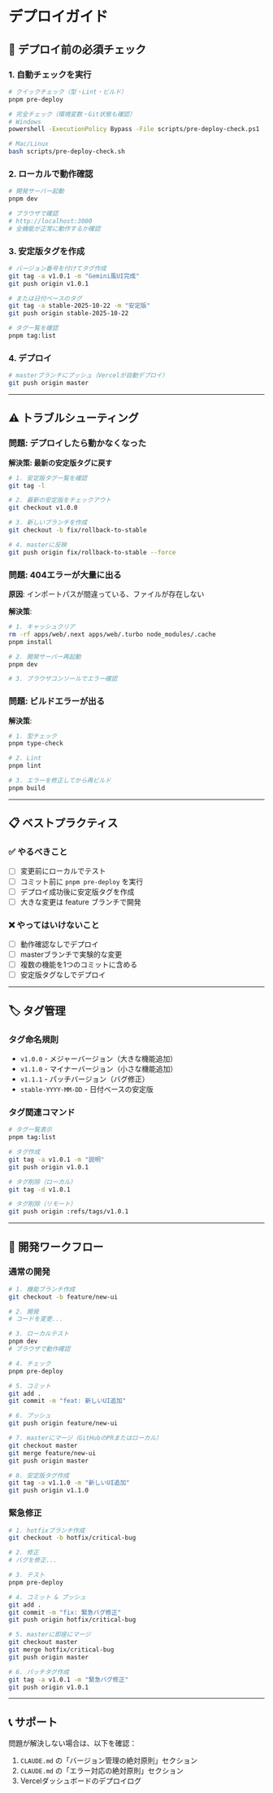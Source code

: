 # デプロイガイド

## 🚀 デプロイ前の必須チェック

### 1. 自動チェックを実行

```bash
# クイックチェック（型・Lint・ビルド）
pnpm pre-deploy

# 完全チェック（環境変数・Git状態も確認）
# Windows
powershell -ExecutionPolicy Bypass -File scripts/pre-deploy-check.ps1

# Mac/Linux
bash scripts/pre-deploy-check.sh
```

### 2. ローカルで動作確認

```bash
# 開発サーバー起動
pnpm dev

# ブラウザで確認
# http://localhost:3000
# 全機能が正常に動作するか確認
```

### 3. 安定版タグを作成

```bash
# バージョン番号を付けてタグ作成
git tag -a v1.0.1 -m "Gemini風UI完成"
git push origin v1.0.1

# または日付ベースのタグ
git tag -a stable-2025-10-22 -m "安定版"
git push origin stable-2025-10-22

# タグ一覧を確認
pnpm tag:list
```

### 4. デプロイ

```bash
# masterブランチにプッシュ（Vercelが自動デプロイ）
git push origin master
```

---

## ⚠️ トラブルシューティング

### 問題: デプロイしたら動かなくなった

**解決策: 最新の安定版タグに戻す**

```bash
# 1. 安定版タグ一覧を確認
git tag -l

# 2. 最新の安定版をチェックアウト
git checkout v1.0.0

# 3. 新しいブランチを作成
git checkout -b fix/rollback-to-stable

# 4. masterに反映
git push origin fix/rollback-to-stable --force
```

### 問題: 404エラーが大量に出る

**原因**: インポートパスが間違っている、ファイルが存在しない

**解決策**:

```bash
# 1. キャッシュクリア
rm -rf apps/web/.next apps/web/.turbo node_modules/.cache
pnpm install

# 2. 開発サーバー再起動
pnpm dev

# 3. ブラウザコンソールでエラー確認
```

### 問題: ビルドエラーが出る

**解決策**:

```bash
# 1. 型チェック
pnpm type-check

# 2. Lint
pnpm lint

# 3. エラーを修正してから再ビルド
pnpm build
```

---

## 📋 ベストプラクティス

### ✅ やるべきこと

- [ ] 変更前にローカルでテスト
- [ ] コミット前に `pnpm pre-deploy` を実行
- [ ] デプロイ成功後に安定版タグを作成
- [ ] 大きな変更は feature ブランチで開発

### ❌ やってはいけないこと

- [ ] 動作確認なしでデプロイ
- [ ] masterブランチで実験的な変更
- [ ] 複数の機能を1つのコミットに含める
- [ ] 安定版タグなしでデプロイ

---

## 🏷️ タグ管理

### タグ命名規則

- `v1.0.0` - メジャーバージョン（大きな機能追加）
- `v1.1.0` - マイナーバージョン（小さな機能追加）
- `v1.1.1` - パッチバージョン（バグ修正）
- `stable-YYYY-MM-DD` - 日付ベースの安定版

### タグ関連コマンド

```bash
# タグ一覧表示
pnpm tag:list

# タグ作成
git tag -a v1.0.1 -m "説明"
git push origin v1.0.1

# タグ削除（ローカル）
git tag -d v1.0.1

# タグ削除（リモート）
git push origin :refs/tags/v1.0.1
```

---

## 🔄 開発ワークフロー

### 通常の開発

```bash
# 1. 機能ブランチ作成
git checkout -b feature/new-ui

# 2. 開発
# コードを変更...

# 3. ローカルテスト
pnpm dev
# ブラウザで動作確認

# 4. チェック
pnpm pre-deploy

# 5. コミット
git add .
git commit -m "feat: 新しいUI追加"

# 6. プッシュ
git push origin feature/new-ui

# 7. masterにマージ（GitHubのPRまたはローカル）
git checkout master
git merge feature/new-ui
git push origin master

# 8. 安定版タグ作成
git tag -a v1.1.0 -m "新しいUI追加"
git push origin v1.1.0
```

### 緊急修正

```bash
# 1. hotfixブランチ作成
git checkout -b hotfix/critical-bug

# 2. 修正
# バグを修正...

# 3. テスト
pnpm pre-deploy

# 4. コミット & プッシュ
git add .
git commit -m "fix: 緊急バグ修正"
git push origin hotfix/critical-bug

# 5. masterに即座にマージ
git checkout master
git merge hotfix/critical-bug
git push origin master

# 6. パッチタグ作成
git tag -a v1.0.1 -m "緊急バグ修正"
git push origin v1.0.1
```

---

## 📞 サポート

問題が解決しない場合は、以下を確認：

1. `CLAUDE.md` の「バージョン管理の絶対原則」セクション
2. `CLAUDE.md` の「エラー対応の絶対原則」セクション
3. Vercelダッシュボードのデプロイログ
